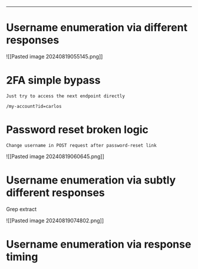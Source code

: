____

# Username enumeration via different responses

![[Pasted image 20240819055145.png]]

# 2FA simple bypass

```
Just try to access the next endpoint directly 

/my-account?id=carlos
```

# Password reset broken logic

```
Change username in POST request after password-reset link
```

![[Pasted image 20240819060645.png]]

# Username enumeration via subtly different responses

Grep extract

![[Pasted image 20240819074802.png]]

# Username enumeration via response timing

